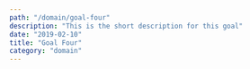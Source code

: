 ```yaml
---
path: "/domain/goal-four"
description: "This is the short description for this goal"
date: "2019-02-10"
title: "Goal Four"
category: "domain"
---
```

